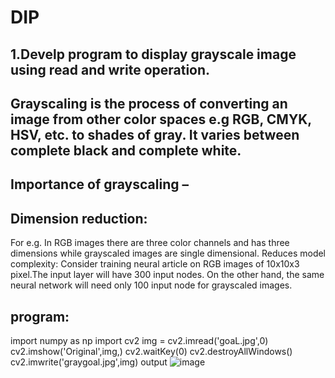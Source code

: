 # DIP
## 1.Develp program to display grayscale image using read and write operation.
## Grayscaling is the process of converting an image from other color spaces e.g RGB, CMYK, HSV, etc. to shades of gray. It varies between complete black and complete white.
## Importance of grayscaling –
## Dimension reduction:
 For e.g. In RGB images there are three color channels and has three dimensions while grayscaled images are single dimensional. Reduces model complexity: Consider training neural  article on RGB images of 10x10x3 pixel.The input layer will have 300 input nodes. On the other hand, the same neural network will need only 100 input node for grayscaled images. 
## program:
import numpy as np
import cv2
img = cv2.imread('goaL.jpg',0)
cv2.imshow('Original',img,)
cv2.waitKey(0)
cv2.destroyAllWindows()
cv2.imwrite('graygoal.jpg',img)
output
![image](https://user-images.githubusercontent.com/72538198/104898756-05b01f80-59a0-11eb-9da6-66e57376a634.png)
